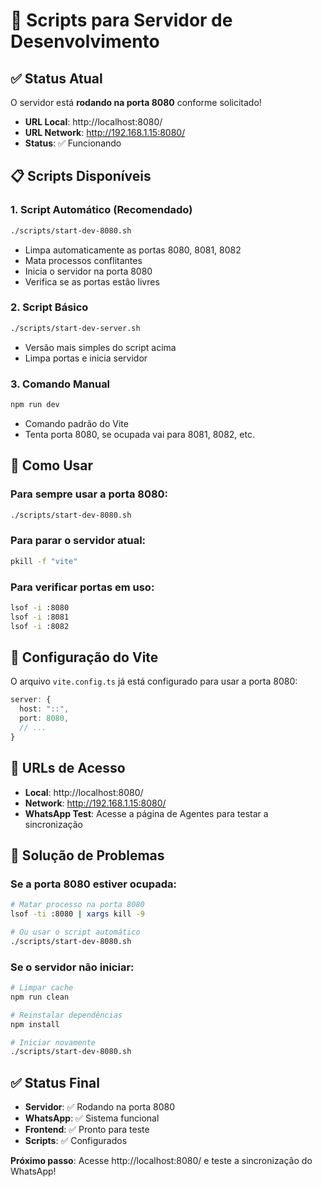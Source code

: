 # 🚀 Scripts para Servidor de Desenvolvimento

## ✅ Status Atual

O servidor está **rodando na porta 8080** conforme solicitado!

- **URL Local**: http://localhost:8080/
- **URL Network**: http://192.168.1.15:8080/
- **Status**: ✅ Funcionando

## 📋 Scripts Disponíveis

### 1. Script Automático (Recomendado)
```bash
./scripts/start-dev-8080.sh
```
- Limpa automaticamente as portas 8080, 8081, 8082
- Mata processos conflitantes
- Inicia o servidor na porta 8080
- Verifica se as portas estão livres

### 2. Script Básico
```bash
./scripts/start-dev-server.sh
```
- Versão mais simples do script acima
- Limpa portas e inicia servidor

### 3. Comando Manual
```bash
npm run dev
```
- Comando padrão do Vite
- Tenta porta 8080, se ocupada vai para 8081, 8082, etc.

## 🔧 Como Usar

### Para sempre usar a porta 8080:
```bash
./scripts/start-dev-8080.sh
```

### Para parar o servidor atual:
```bash
pkill -f "vite"
```

### Para verificar portas em uso:
```bash
lsof -i :8080
lsof -i :8081
lsof -i :8082
```

## 🎯 Configuração do Vite

O arquivo `vite.config.ts` já está configurado para usar a porta 8080:

```typescript
server: {
  host: "::",
  port: 8080,
  // ...
}
```

## 📱 URLs de Acesso

- **Local**: http://localhost:8080/
- **Network**: http://192.168.1.15:8080/
- **WhatsApp Test**: Acesse a página de Agentes para testar a sincronização

## 🚨 Solução de Problemas

### Se a porta 8080 estiver ocupada:
```bash
# Matar processo na porta 8080
lsof -ti :8080 | xargs kill -9

# Ou usar o script automático
./scripts/start-dev-8080.sh
```

### Se o servidor não iniciar:
```bash
# Limpar cache
npm run clean

# Reinstalar dependências
npm install

# Iniciar novamente
./scripts/start-dev-8080.sh
```

## ✅ Status Final

- **Servidor**: ✅ Rodando na porta 8080
- **WhatsApp**: ✅ Sistema funcional
- **Frontend**: ✅ Pronto para teste
- **Scripts**: ✅ Configurados

**Próximo passo**: Acesse http://localhost:8080/ e teste a sincronização do WhatsApp! 